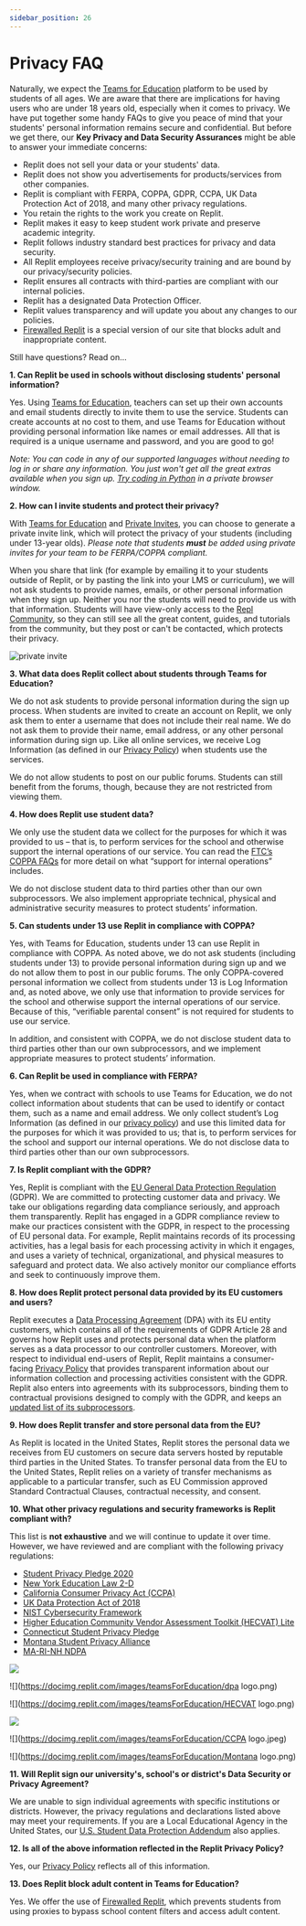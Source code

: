 ```yaml
---
sidebar_position: 26
---
```


# Privacy FAQ

Naturally, we expect the [Teams for Education](https://replit.com/teams-for-education) platform to be used by students of all ages. We are aware that there are implications for having users who are under 18 years old, especially when it comes to privacy. We have put together some handy FAQs to give you peace of mind that your students' personal information remains secure and confidential. But before we get there, our **Key Privacy and Data Security Assurances** might be able to answer your immediate concerns:

- Replit does not sell your data or your students' data.
- Replit does not show you advertisements for products/services from other companies.
- Replit is compliant with FERPA, COPPA, GDPR, CCPA, UK Data Protection Act of 2018, and many other privacy regulations.
- You retain the rights to the work you create on Replit.
- Replit makes it easy to keep student work private and preserve academic integrity.
- Replit follows industry standard best practices for privacy and data security.
- All Replit employees receive privacy/security training and are bound by our privacy/security policies.
- Replit ensures all contracts with third-parties are compliant with our internal policies.
- Replit has a designated Data Protection Officer.
- Replit values transparency and will update you about any changes to our policies.
- [Firewalled Replit](https://docs.replit.com/getting-started/firewalled-replit) is a special version of our site that blocks adult and inappropriate content.

Still have questions? Read on...

**1. Can Replit be used in schools without disclosing students' personal information?**

Yes. Using [Teams for Education](https://replit.com/teams-for-education), teachers can set up their own accounts and email students directly to invite them to use the service. Students can create accounts at no cost to them, and use Teams for Education without providing personal information like names or email addresses. All that is required is a unique username and password, and you are good to go!

_Note: You can code in any of our supported languages without needing to log in or share any information. You just won't get all the great extras available when you sign up. [Try coding in Python](https://replit.com/languages/python3) in a private browser window._

**2. How can I invite students and protect their privacy?**

With [Teams for Education](https://replit.com/teams-for-education) and [Private Invites](/teams-edu/inviting-teachers-students), you can choose to generate a private invite link, which will protect the privacy of your students (including under 13-year olds). _Please note that students **must** be added using private invites for your team to be FERPA/COPPA compliant._

When you share that link (for example by emailing it to your students outside of Replit, or by pasting the link into your LMS or curriculum), we will not ask students to provide names, emails, or other personal information when they sign up. Neither you nor the students will need to provide us with that information. Students will have view-only access to the [Repl Community](https://replit.com/community/all), so they can still see all the great content, guides, and tutorials from the community, but they post or can't be contacted, which protects their privacy.

![private invite](https://docimg.replit.com/images/teamsForEducation/privacy-invite-tooltip.png)

**3. What data does Replit collect about students through Teams for Education?**

We do not ask students to provide personal information during the sign up process. When students are invited to create an account on Replit, we only ask them to enter a username that does not include their real name. We do not ask them to provide their name, email address, or any other personal information during sign up. Like all online services, we receive Log Information (as defined in our [Privacy Policy](https://replit.com/site/privacy)) when students use the services.

We do not allow students to post on our public forums. Students can still benefit from the forums, though, because they are not restricted from viewing them.

**4. How does Replit use student data?**

We only use the student data we collect for the purposes for which it was provided to us – that is, to perform services for the school and otherwise support the internal operations of our service. You can read the [FTC’s COPPA FAQs](https://www.ftc.gov/tips-advice/business-center/guidance/complying-coppa-frequently-asked-questions-0) for more detail on what “support for internal operations” includes.

We do not disclose student data to third parties other than our own subprocessors. We also implement appropriate technical, physical and administrative security measures to protect students’ information.

**5. Can students under 13 use Replit in compliance with COPPA?**

Yes, with Teams for Education, students under 13 can use Replit in compliance with COPPA. As noted above, we do not ask students (including students under 13) to provide personal information during sign up and we do not allow them to post in our public forums. The only COPPA-covered personal information we collect from students under 13 is Log Information and, as noted above, we only use that information to provide services for the school and otherwise support the internal operations of our service. Because of this, “verifiable parental consent” is not required for students to use our service.

In addition, and consistent with COPPA, we do not disclose student data to third parties other than our own subprocessors, and we implement appropriate measures to protect students’ information.

**6. Can Replit be used in compliance with FERPA?**

Yes, when we contract with schools to use Teams for Education, we do not collect information about students that can be used to identify or contact them, such as a name and email address. We only collect student’s Log Information (as defined in our [privacy policy](https://replit.com/site/privacy)) and use this limited data for the purposes for which it was provided to us; that is, to perform services for the school and support our internal operations. We do not disclose data to third parties other than our own subprocessors.

**7. Is Replit compliant with the GDPR?**

Yes, Replit is compliant with the [EU General Data Protection Regulation](https://gdpr-info.eu/) (GDPR). We are committed to protecting customer data and privacy. We take our obligations regarding data compliance seriously, and approach them transparently. Replit has engaged in a GDPR compliance review to make our practices consistent with the GDPR, in respect to the processing of EU personal data. For example, Replit maintains records of its processing activities, has a legal basis for each processing activity in which it engages, and uses a variety of technical, organizational, and physical measures to safeguard and protect data. We also actively monitor our compliance efforts and seek to continuously improve them.

**8. How does Replit protect personal data provided by its EU customers and users?**

Replit executes a [Data Processing Agreement](https://replit.com/site/dpa) (DPA) with its EU entity customers, which contains all of the requirements of GDPR Article 28 and governs how Replit uses and protects personal data when the platform serves as a data processor to our controller customers. Moreover, with respect to individual end-users of Replit, Replit maintains a consumer-facing [Privacy Policy](https://replit.com/site/privacy) that provides transparent information about our information collection and processing activities consistent with the GDPR. Replit also enters into agreements with its subprocessors, binding them to contractual provisions designed to comply with the GDPR, and keeps an [updated list of its subprocessors](https://replit.com/site/subprocessors).

**9. How does Replit transfer and store personal data from the EU?**

As Replit is located in the United States, Replit stores the personal data we receives from EU customers on secure data servers hosted by reputable third parties in the United States. To transfer personal data from the EU to the United States, Replit relies on a variety of transfer mechanisms as applicable to a particular transfer, such as EU Commission approved Standard Contractual Clauses, contractual necessity, and consent.

**10. What other privacy regulations and security frameworks is Replit compliant with?**

This list is **not exhaustive** and we will continue to update it over time. However, we have reviewed and are compliant with the following privacy regulations:

- [Student Privacy Pledge 2020](https://studentprivacypledge.org/signatories/)
- [New York Education Law 2-D](https://www.nysenate.gov/legislation/laws/EDN/2-D)
- [California Consumer Privacy Act (CCPA)](https://www.oag.ca.gov/privacy/ccpa)
- [UK Data Protection Act of 2018](https://www.gov.uk/data-protection)
- [NIST Cybersecurity Framework](https://www.nist.gov/cyberframework)
- [Higher Education Community Vendor Assessment Toolkit (HECVAT) Lite](https://library.educause.edu/resources/2020/4/higher-education-community-vendor-assessment-toolkit)
- [Connecticut Student Privacy Pledge](https://portal.ct.gov/DAS/CTEdTech/Commission-for-Educational-Technology/Initiatives/Student-Data-Privacy)
- [Montana Student Privacy Alliance](https://sdpc.a4l.org/view_alliance.php?state=MT)
- [MA-RI-NH NDPA](https://sdpc.a4l.org/search_company_national.php?company_name=repl.it&state2=)

![](https://docimg.replit.com/images/teamsForEducation/SPP_Logo_Vertical_.png)

![](https://docimg.replit.com/images/teamsForEducation/dpa logo.png)

![](https://docimg.replit.com/images/teamsForEducation/HECVAT logo.png)

![](https://docimg.replit.com/images/teamsForEducation/nist-logo.png)

![](https://docimg.replit.com/images/teamsForEducation/CCPA logo.jpeg)

![](https://docimg.replit.com/images/teamsForEducation/Montana logo.png)


  <div style={{ clear: "both" }} />

**11. Will Replit sign our university's, school's or district's Data Security or Privacy Agreement?**

We are unable to sign individual agreements with specific institutions or districts. However, the privacy regulations and declarations listed above may meet your requirements. If you are a Local Educational Agency in the United States, our [U.S. Student Data Protection Addendum](/teams-edu/us-student-dpa) also applies.

**12. Is all of the above information reflected in the Replit Privacy Policy?**

Yes, our [Privacy Policy](https://replit.com/site/privacy) reflects all of this information.

**13. Does Replit block adult content in Teams for Education?**

Yes. We offer the use of [Firewalled Replit](/getting-started/firewalled-replit), which prevents students from using proxies to bypass school content filters and access adult content.
